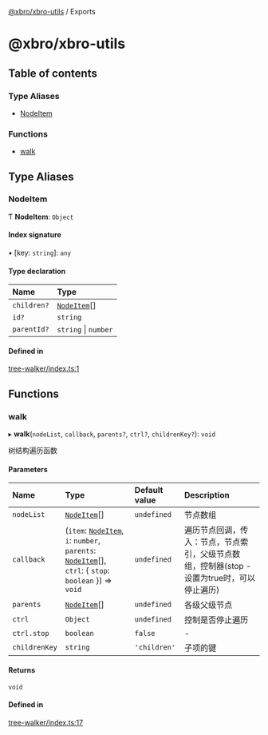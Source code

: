 [@xbro/xbro-utils](README.md) / Exports

# @xbro/xbro-utils

## Table of contents

### Type Aliases

- [NodeItem](modules.md#nodeitem)

### Functions

- [walk](modules.md#walk)

## Type Aliases

### NodeItem

Ƭ **NodeItem**: `Object`

#### Index signature

▪ [key: `string`]: `any`

#### Type declaration

| Name | Type |
| :------ | :------ |
| `children?` | [`NodeItem`](modules.md#nodeitem)[] |
| `id?` | `string` |
| `parentId?` | `string` \| `number` |

#### Defined in

[tree-walker/index.ts:1](https://github.com/jason-xiewenqiang/share-projects/blob/4445489/xbro-utils/src/tree-walker/index.ts#L1)

## Functions

### walk

▸ **walk**(`nodeList`, `callback`, `parents?`, `ctrl?`, `childrenKey?`): `void`

树结构遍历函数

#### Parameters

| Name | Type | Default value | Description |
| :------ | :------ | :------ | :------ |
| `nodeList` | [`NodeItem`](modules.md#nodeitem)[] | `undefined` | 节点数组 |
| `callback` | (`item`: [`NodeItem`](modules.md#nodeitem), `i`: `number`, `parents`: [`NodeItem`](modules.md#nodeitem)[], `ctrl`: \{ `stop`: `boolean`  }) => `void` | `undefined` | 遍历节点回调，传入：节点，节点索引，父级节点数组，控制器(stop - 设置为true时，可以停止遍历) |
| `parents` | [`NodeItem`](modules.md#nodeitem)[] | `undefined` | 各级父级节点 |
| `ctrl` | `Object` | `undefined` | 控制是否停止遍历 |
| `ctrl.stop` | `boolean` | `false` | - |
| `childrenKey` | `string` | `'children'` | 子项的键 |

#### Returns

`void`

#### Defined in

[tree-walker/index.ts:17](https://github.com/jason-xiewenqiang/share-projects/blob/4445489/xbro-utils/src/tree-walker/index.ts#L17)
